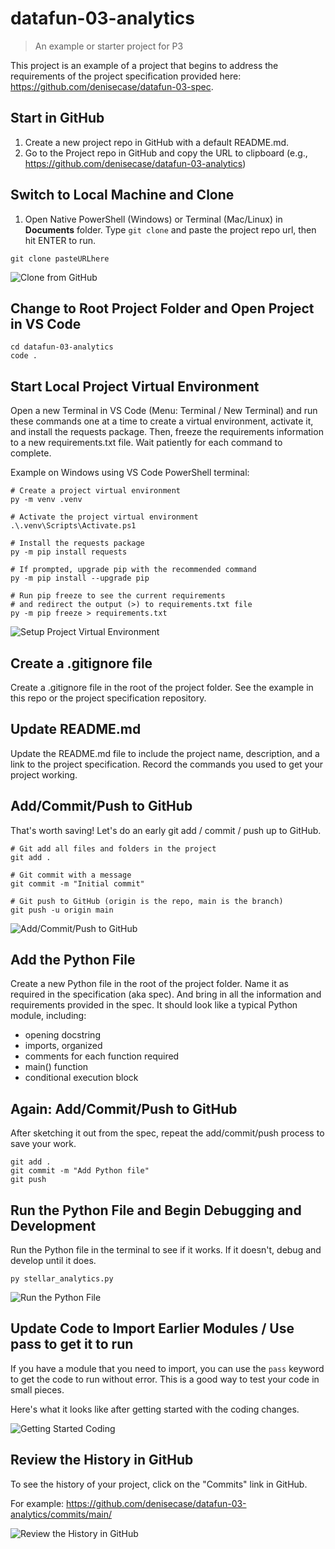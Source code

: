 # datafun-03-analytics

> An example or starter project for P3

This project is an example of a project that begins to address the requirements of the project specification provided here: <https://github.com/denisecase/datafun-03-spec>.

## Start in GitHub

1. Create a new project repo in GitHub with a default README.md.
2. Go to the Project repo in GitHub and copy the URL to clipboard (e.g., <https://github.com/denisecase/datafun-03-analytics>)

## Switch to Local Machine and Clone

1. Open Native PowerShell (Windows) or Terminal (Mac/Linux) in **Documents** folder.
Type `git clone` and paste the project repo url, then hit ENTER to run.

```shell
git clone pasteURLhere
```

![Clone from GitHub](images/P3-git-clone.JPG)

## Change to Root Project Folder and Open Project in VS Code

```shell
cd datafun-03-analytics
code .
```

## Start Local Project Virtual Environment

Open a new Terminal in VS Code (Menu: Terminal / New Terminal) and run these commands one at a time to create a virtual environment, activate it, and install the requests package.
Then, freeze the requirements information to a new requirements.txt file.
Wait patiently for each command to complete.

Example on Windows using VS Code PowerShell terminal:

```shell
# Create a project virtual environment
py -m venv .venv

# Activate the project virtual environment
.\.venv\Scripts\Activate.ps1

# Install the requests package
py -m pip install requests

# If prompted, upgrade pip with the recommended command
py -m pip install --upgrade pip

# Run pip freeze to see the current requirements 
# and redirect the output (>) to requirements.txt file
py -m pip freeze > requirements.txt
```

![Setup Project Virtual Environment](images/P3-ManageVenv.JPG)

## Create a .gitignore file

Create a .gitignore file in the root of the project folder. See the example in this repo or the project specification repository.

## Update README.md

Update the README.md file to include the project name, description, and a link to the project specification.
Record the commands you used to get your project working.

## Add/Commit/Push to GitHub

That's worth saving! Let's do an early git add / commit / push up to GitHub.

```shell
# Git add all files and folders in the project
git add .

# Git commit with a message
git commit -m "Initial commit"

# Git push to GitHub (origin is the repo, main is the branch)
git push -u origin main
```

![Add/Commit/Push to GitHub](images/P3-Setup.JPG)

## Add the Python File

Create a new Python file in the root of the project folder.
Name it as required in the specification (aka spec).
And bring in all the information and requirements provided in the spec.
It should look like a typical Python module, including:

- opening docstring
- imports, organized
- comments for each function required
- main() function
- conditional execution block

## Again: Add/Commit/Push to GitHub

After sketching it out from the spec, repeat the add/commit/push process to save your work.

```shell
git add .
git commit -m "Add Python file"
git push
```

## Run the Python File and Begin Debugging and Development

Run the Python file in the terminal to see if it works.
If it doesn't, debug and develop until it does.

```shell
py stellar_analytics.py
```

![Run the Python File](images/P3-RunPython.JPG)

## Update Code to Import Earlier Modules / Use pass to get it to run

If you have a module that you need to import, you can use the `pass` keyword to get the code to run without error. This is a good way to test your code in small pieces.

Here's what it looks like after getting started with the coding changes.

![Getting Started Coding](images/P3-GettingStartedCoding.JPG)

## Review the History in GitHub

To see the history of your project, click on the "Commits" link in GitHub.

For example: <https://github.com/denisecase/datafun-03-analytics/commits/main/>

![Review the History in GitHub](images/P3-ReviewHistory.JPG)
